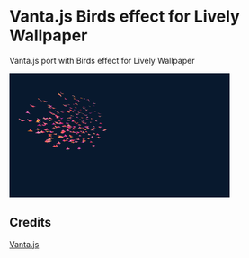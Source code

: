 # Vanta.js Birds effect for Lively Wallpaper
 Vanta.js port with Birds effect for Lively Wallpaper

![demo](preview.gif?raw=true "video")

## Credits
 [Vanta.js](https://github.com/tengbao/vanta)
 